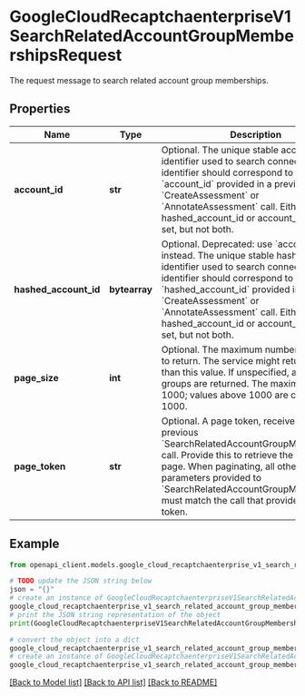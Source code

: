 # GoogleCloudRecaptchaenterpriseV1SearchRelatedAccountGroupMembershipsRequest

The request message to search related account group memberships.

## Properties

Name | Type | Description | Notes
------------ | ------------- | ------------- | -------------
**account_id** | **str** | Optional. The unique stable account identifier used to search connections. The identifier should correspond to an &#x60;account_id&#x60; provided in a previous &#x60;CreateAssessment&#x60; or &#x60;AnnotateAssessment&#x60; call. Either hashed_account_id or account_id must be set, but not both. | [optional] 
**hashed_account_id** | **bytearray** | Optional. Deprecated: use &#x60;account_id&#x60; instead. The unique stable hashed account identifier used to search connections. The identifier should correspond to a &#x60;hashed_account_id&#x60; provided in a previous &#x60;CreateAssessment&#x60; or &#x60;AnnotateAssessment&#x60; call. Either hashed_account_id or account_id must be set, but not both. | [optional] 
**page_size** | **int** | Optional. The maximum number of groups to return. The service might return fewer than this value. If unspecified, at most 50 groups are returned. The maximum value is 1000; values above 1000 are coerced to 1000. | [optional] 
**page_token** | **str** | Optional. A page token, received from a previous &#x60;SearchRelatedAccountGroupMemberships&#x60; call. Provide this to retrieve the subsequent page. When paginating, all other parameters provided to &#x60;SearchRelatedAccountGroupMemberships&#x60; must match the call that provided the page token. | [optional] 

## Example

```python
from openapi_client.models.google_cloud_recaptchaenterprise_v1_search_related_account_group_memberships_request import GoogleCloudRecaptchaenterpriseV1SearchRelatedAccountGroupMembershipsRequest

# TODO update the JSON string below
json = "{}"
# create an instance of GoogleCloudRecaptchaenterpriseV1SearchRelatedAccountGroupMembershipsRequest from a JSON string
google_cloud_recaptchaenterprise_v1_search_related_account_group_memberships_request_instance = GoogleCloudRecaptchaenterpriseV1SearchRelatedAccountGroupMembershipsRequest.from_json(json)
# print the JSON string representation of the object
print(GoogleCloudRecaptchaenterpriseV1SearchRelatedAccountGroupMembershipsRequest.to_json())

# convert the object into a dict
google_cloud_recaptchaenterprise_v1_search_related_account_group_memberships_request_dict = google_cloud_recaptchaenterprise_v1_search_related_account_group_memberships_request_instance.to_dict()
# create an instance of GoogleCloudRecaptchaenterpriseV1SearchRelatedAccountGroupMembershipsRequest from a dict
google_cloud_recaptchaenterprise_v1_search_related_account_group_memberships_request_from_dict = GoogleCloudRecaptchaenterpriseV1SearchRelatedAccountGroupMembershipsRequest.from_dict(google_cloud_recaptchaenterprise_v1_search_related_account_group_memberships_request_dict)
```
[[Back to Model list]](../README.md#documentation-for-models) [[Back to API list]](../README.md#documentation-for-api-endpoints) [[Back to README]](../README.md)


